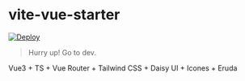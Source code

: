 # vite-vue-starter

[![Deploy](https://github.com/justorez/vite-vue-starter/actions/workflows/deploy.yml/badge.svg)](https://github.com/ustorez/vite-vue-starter/actions/workflows/deploy.yml)

> Hurry up! Go to dev.

Vue3 + TS + Vue Router + Tailwind CSS + Daisy UI + Icones + Eruda
